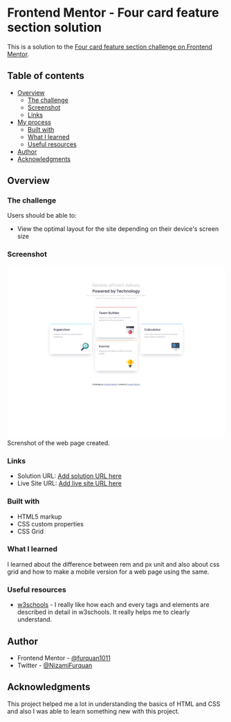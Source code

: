 # Frontend Mentor - Four card feature section solution

This is a solution to the [Four card feature section challenge on Frontend Mentor](https://www.frontendmentor.io/challenges/four-card-feature-section-weK1eFYK).

## Table of contents

- [Overview](#overview)
  - [The challenge](#the-challenge)
  - [Screenshot](#screenshot)
  - [Links](#links)
- [My process](#my-process)
  - [Built with](#built-with)
  - [What I learned](#what-i-learned)
  - [Useful resources](#useful-resources)
- [Author](#author)
- [Acknowledgments](#acknowledgments)

## Overview

### The challenge

Users should be able to:

- View the optimal layout for the site depending on their device's screen size

### Screenshot
![](./screenshot/screenshot.png)
Screnshot of the web page created.

### Links

- Solution URL: [Add solution URL here](https://your-solution-url.com)
- Live Site URL: [Add live site URL here](https://your-live-site-url.com)

### Built with

- HTML5 markup
- CSS custom properties
- CSS Grid

### What I learned

I learned about the difference between rem and px unit and also about css grid and how to make a mobile version for a web page using the same.

### Useful resources

- [w3schools](https://www.w3schools.com/css/css_grid.asp) - I really like how each and every tags and elements are described in detail in w3schools. It really helps me to clearly understand.

## Author

- Frontend Mentor - [@furquan1011](https://www.frontendmentor.io/profile/hash-furquan)
- Twitter - [@NizamiFurquan](https://twitter.com/NizamiFurquan)

## Acknowledgments

This project helped me a lot in understanding the basics of HTML and CSS and also I was able to learn something new with this project.
